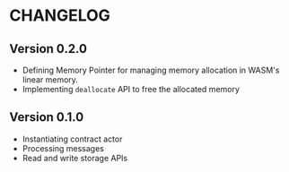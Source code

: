 # CHANGELOG

## Version 0.2.0

- Defining Memory Pointer for managing memory allocation in WASM's linear memory.
- Implementing `deallocate` API to free the allocated memory

## Version 0.1.0

- Instantiating contract actor
- Processing messages
- Read and write storage APIs